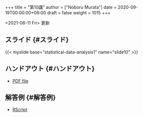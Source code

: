 +++
title = "第10講"
author = ["Noboru Murata"]
date = 2020-09-19T00:00:00+09:00
draft = false
weight = 1015
+++

<span class="timestamp-wrapper"><span class="timestamp">&lt;2021-06-11 Fri&gt; </span></span> 更新


## スライド {#スライド}

{{< myslide base="statistical-data-analysis1" name="slide10" >}}


## ハンドアウト {#ハンドアウト}

-   [PDF file](https://noboru-murata.github.io/statistical-data-analysis1/pdfs/slide10.pdf)


## 解答例 {#解答例}

-   [RScript](https://noboru-murata.github.io/statistical-data-analysis1/code/slide10.R)